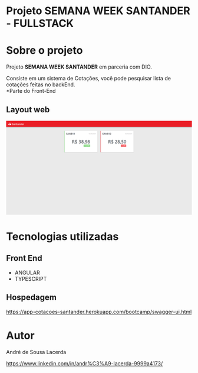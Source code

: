 # Projeto SEMANA WEEK SANTANDER - FULLSTACK


# Sobre o projeto

Projeto **SEMANA WEEK SANTANDER** em parceria com DIO.

Consiste em um sistema de Cotações, você pode pesquisar lista de cotações feitas no backEnd.<br>
*Parte do Front-End


## Layout web
![Web 1](https://github.com/aslac2020/imagespublicacao/blob/main/assets/images/Sites/santander.PNG)

# Tecnologias utilizadas

## Front End
- ANGULAR
- TYPESCRIPT


## Hospedagem
https://app-cotacoes-santander.herokuapp.com/bootcamp/swagger-ui.html

# Autor

André de Sousa Lacerda

https://www.linkedin.com/in/andr%C3%A9-lacerda-9999a4173/
